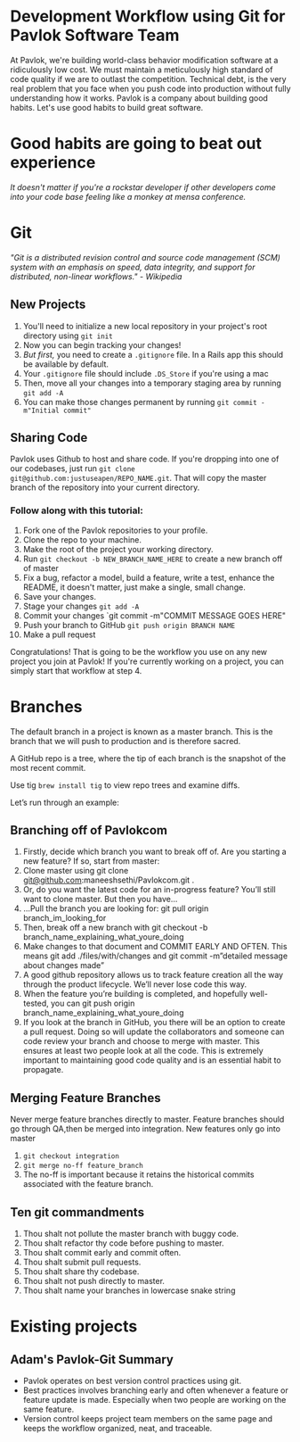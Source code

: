 Development Workflow using Git for Pavlok Software Team
=======================================================

At Pavlok, we're building world-class behavior modification software at a ridiculously low cost. We must maintain a meticulously high standard of code quality if we are to outlast the competition. Technical debt, is the very real problem that you face when you push code into production without fully understanding how it works. Pavlok is a company about building good habits. Let's use good habits to build great software.

# Good habits are going to beat out experience

*It doesn't matter if you're a rockstar developer if other developers come into your code base feeling like a monkey at mensa conference.*

Git
===
*"Git is a distributed revision control and source code management (SCM) system with an emphasis on speed, data integrity, and support for distributed, non-linear workflows."*
*- Wikipedia*

## New Projects
1. You'll need to initialize a new local repository in your project's root directory using `git init`
2. Now you can begin tracking your changes!
3. *But first,* you need to create a `.gitignore` file. In a Rails app this should be available by default.
4. Your `.gitignore` file should include `.DS_Store` if you're using a mac
5. Then, move all your changes into a temporary staging area by running `git add -A`
6. You can make those changes permanent by running `git commit -m"Initial commit"`

## Sharing Code
Pavlok uses Github to host and share code. If you're dropping into one of our codebases, just run `git clone git@github.com:justuseapen/REPO_NAME.git`. That will copy the master branch of the repository into your current directory.

### Follow along with this tutorial:
1. Fork one of the Pavlok repositories to your profile.
2. Clone the repo to your machine.
3. Make the root of the project your working directory.
4. Run `git checkout -b NEW_BRANCH_NAME_HERE` to create a new branch off of master
5. Fix a bug, refactor a model, build a feature, write a test, enhance the README, it doesn't matter, just make a single, small change.
6. Save your changes.
7. Stage your changes `git add -A`
8. Commit your changes `git commit -m"COMMIT MESSAGE GOES HERE"
9. Push your branch to GitHub `git push origin BRANCH NAME`
10. Make a pull request

Congratulations! That is going to be the workflow you use on any new project you join at Pavlok! If you're currently working on a project, you can simply start that workflow at step 4.

# Branches
The default branch in a project is known as a master branch. This is the branch that we will push to production and is therefore sacred.

A GitHub repo is a tree, where the tip of each branch is the snapshot of the most recent commit.

Use tig `brew install tig` to view repo trees and examine diffs.

Let’s run through an example:

## Branching off of Pavlokcom
1. Firstly, decide which branch you want to break off of. Are you starting a new feature? If so, start from master:
2. Clone master using git clone git@github.com:maneeshsethi/Pavlokcom.git .
3. Or, do you want the latest code for an in-progress feature? You’ll still want to clone master. But then you have…
4. …Pull the branch you are looking for: git pull origin branch_im_looking_for
5. Then, break off a new branch with git checkout -b branch_name_explaining_what_youre_doing
6. Make changes to that document and COMMIT EARLY AND OFTEN. This means git add ./files/with/changes and git commit -m”detailed message about changes made”
7. A good github repository allows us to track feature creation all the way through the product lifecycle. We’ll never lose code this way.
8. When the feature you’re building is completed, and hopefully well-tested, you can git push origin branch_name_explaining_what_youre_doing
9. If you look at the branch in GitHub, you there will be an option to create a pull request. Doing so will update the collaborators and someone can code review your branch and choose to merge with master. This ensures at least two people look at all the code. This is extremely important to maintaining good code quality and is an essential habit to propagate.

## Merging Feature Branches
Never merge feature branches directly to master. Feature branches should go through QA,then be merged into integration. New features only go into master
1. `git checkout integration`
2. `git merge no-ff feature_branch`
3. The no-ff is important because it retains the historical commits associated with the feature branch.


## Ten git commandments
1. Thou shalt not pollute the master branch with buggy code.
2. Thou shalt refactor thy code before pushing to master.
3. Thou shalt commit early and commit often.
4. Thou shalt submit pull requests.
5. Thou shalt share thy codebase.
6. Thou shalt not push directly to master.
7. Thou shalt name your branches in lowercase snake string

# Existing projects

## Adam's Pavlok-Git Summary
* Pavlok operates on best version control practices using git.
* Best practices involves branching early and often whenever a feature or feature update is made. Especially when two people are working on the same feature.
* Version control keeps project team members on the same page and keeps the workflow organized, neat, and traceable.

